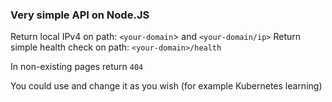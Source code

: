 ### Very simple API on Node.JS

Return local IPv4 on path: `<your-domain`> and `<your-domain/ip>`
Return simple health check on path: `<your-domain>/health`

In non-existing pages return `404`

You could use and change it as you wish (for example Kubernetes learning)
